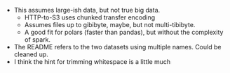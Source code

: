 * This assumes large-ish data, but not true big data.
  * HTTP-to-S3 uses chunked transfer encoding 
  * Assumes files up to gibibyte, maybe, but not multi-tibibyte.
  * A good fit for polars (faster than pandas), but without the complexity of spark.
* The README refers to the two datasets using multiple names. Could be cleaned up.
* I think the hint for trimming whitespace is a little much
